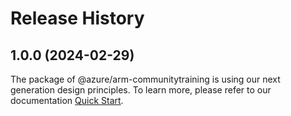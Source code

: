 # Release History
    
## 1.0.0 (2024-02-29)

The package of @azure/arm-communitytraining is using our next generation design principles. To learn more, please refer to our documentation [Quick Start](https://aka.ms/js-track2-quickstart).
